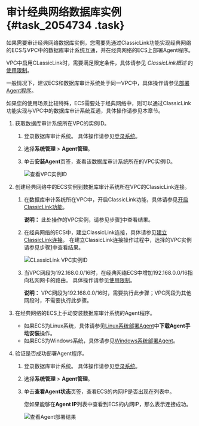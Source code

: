 # 审计经典网络数据库实例 {#task_2054734 .task}

如果需要审计经典网络数据库实例，您需要先通过ClassicLink功能实现经典网络的ECS与VPC中的数据库审计系统互通，并在经典网络的ECS上部署Agent程序。

VPC中启用CLassicLink时，需要满足限定条件，具体请参见 *ClassicLink概述* 的[使用限制](../../../../cn.zh-CN/VPC与外部网络连接/ClassicLink/ClassicLink概述.md#section_bbp_dzl_g2b)。

一般情况下，建议ECS和数据库审计系统处于同一VPC中，具体操作请参见[部署Agent程序](cn.zh-CN/用户指南（C100）/部署Agent程序.md#)。

如果您的使用场景比较特殊，ECS需要处于经典网络中，则可以通过ClassicLink功能实现与VPC中的数据库审计系统互通，具体操作请参见本章节。

1.  获取数据库审计系统所在VPC的实例ID。 
    1.  登录数据库审计系统。 具体操作请参见[登录系统](cn.zh-CN/用户指南（C100）/登录系统.md#)。
    2.  选择**系统管理** \> **Agent管理**。
    3.  单击**安装Agent**页签，查看该数据库审计系统所在的VPC实例ID。 

        ![查看VPC实例ID](http://static-aliyun-doc.oss-cn-hangzhou.aliyuncs.com/assets/img/1630474/156799574959241_zh-CN.png)

2.  创建经典网络中的ECS实例到数据库审计系统所在VPC的ClassicLink连接。 
    1.  在数据库审计系统所在VPC中，开启ClassicLink功能，具体请参见[开启ClassicLink功能](../../../../cn.zh-CN/VPC与外部网络连接/ClassicLink/开启ClassicLink功能.md#)。 

        **说明：** 此处操作的VPC实例，请参见步骤[1](#step_359_a1h_uf1)中查看结果。

    2.  在经典网络的ECS中，建立ClassicLink连接，具体请参见[建立ClassicLink连接](../../../../cn.zh-CN/VPC与外部网络连接/ClassicLink/建立ClassicLink连接.md#)。 在建立ClassicLink连接操作过程中，选择的VPC实例请参见步骤[1](#step_359_a1h_uf1)中查看结果。

        ![CLassicLink VPC实例ID](http://static-aliyun-doc.oss-cn-hangzhou.aliyuncs.com/assets/img/1630474/156799575059245_zh-CN.png)

    3.  当VPC网段为192.168.0.0/16时，在经典网络ECS中增加192.168.0.0/16指向私网网卡的路由。 具体操作请参见[使用限制](../../../../cn.zh-CN/VPC与外部网络连接/ClassicLink/ClassicLink概述.md#section_bbp_dzl_g2b)。

        **说明：** VPC网段为192.168.0.0/16时，需要执行此步骤；VPC网段为其他网段时，不需要执行此步骤。

3.  在经典网络的ECS上手动安装数据库审计系统的Agent程序。 
    -   如果ECS为Linux系统，具体请参见[Linux系统部署Agent](cn.zh-CN/用户指南（C100）/部署Agent程序.md#section_0wd_pw6_7vw)中**下载Agent手动安装**操作。
    -   如果ECS为Windows系统，具体请参见[Windows系统部署Agent](cn.zh-CN/用户指南（C100）/部署Agent程序.md#section_4qm_883_o0n)。
4.  验证是否成功部署Agent程序。 
    1.  登录数据库审计系统。 具体操作请参见[登录系统](cn.zh-CN/用户指南（C100）/登录系统.md#)。
    2.  选择**系统管理** \> **Agent管理**。
    3.  单击**查看Agent状态**页签，查看ECS的内网IP是否出现在列表中。 

        您如果能够在**Agent IP**列表中查看到ECS的内网IP，那么表示连接成功。

        ![查看Agent部署结果](http://static-aliyun-doc.oss-cn-hangzhou.aliyuncs.com/assets/img/1630474/156799575059250_zh-CN.png)


